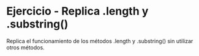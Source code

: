 # Ejercicio - Replica .length y .substring()

Replica el funcionamiento de los métodos .length y .substring() sin utilizar otros métodos.
